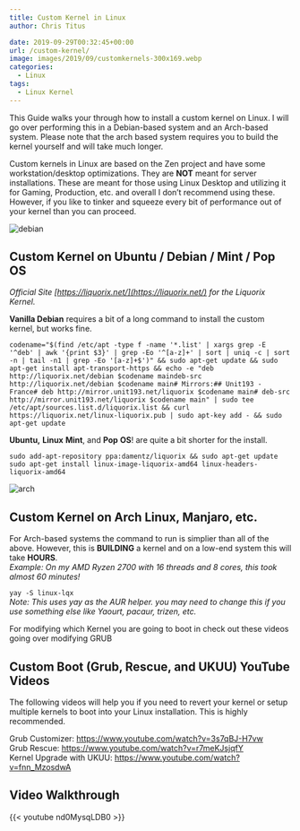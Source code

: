 ```yaml
---
title: Custom Kernel in Linux
author: Chris Titus

date: 2019-09-29T00:32:45+00:00
url: /custom-kernel/
image: images/2019/09/customkernels-300x169.webp
categories:
  - Linux
tags:
  - Linux Kernel
---
```

This Guide walks your through how to install a custom kernel on Linux. I will go over performing this in a Debian-based system and an Arch-based system. Please note that the arch based system requires you to build the kernel yourself and will take much longer. <!--more-->

Custom kernels in Linux are based on the Zen project and have some workstation/desktop optimizations. They are **NOT** meant for server installations. These are meant for those using Linux Desktop and utilizing it for Gaming, Production, etc. and overall I don&#8217;t recommend using these. However, if you like to tinker and squeeze every bit of performance out of your kernel than you can proceed.

![debian](/images/2019/09/debian.svg) 

## Custom Kernel on Ubuntu / Debian / Mint / Pop OS

_Official Site [https://liquorix.net/](https://liquorix.net/) for the Liquorix Kernel._

**Vanilla Debian** requires a bit of a long command to install the custom kernel, but works fine.

`codename="$(find /etc/apt -type f -name '*.list' | xargs grep -E '^deb' | awk '{print $3}' | grep -Eo '^[a-z]+' | sort | uniq -c | sort -n | tail -n1 | grep -Eo '[a-z]+$')" && sudo apt-get update && sudo apt-get install apt-transport-https && echo -e "deb http://liquorix.net/debian $codename maindeb-src http://liquorix.net/debian $codename main# Mirrors:## Unit193 - France# deb http://mirror.unit193.net/liquorix $codename main# deb-src http://mirror.unit193.net/liquorix $codename main" | sudo tee /etc/apt/sources.list.d/liquorix.list && curl https://liquorix.net/linux-liquorix.pub | sudo apt-key add - && sudo apt-get update`

**Ubuntu,** **Linux** **Mint**, and **Pop** **OS**! are quite a bit shorter for the install.

`sudo add-apt-repository ppa:damentz/liquorix && sudo apt-get update`  
`sudo apt-get install linux-image-liquorix-amd64 linux-headers-liquorix-amd64`

![arch](/images/2019/09/arch.webp) 

## Custom Kernel on Arch Linux, Manjaro, etc.

For Arch-based systems the command to run is simplier than all of the above. However, this is **BUILDING** a kernel and on a low-end system this will take **HOURS**.   
_Example: On my AMD Ryzen 2700 with 16 threads and 8 cores, this took almost 60 minutes!_

`yay -S linux-lqx`  
_Note: This uses yay as the AUR helper. you may need to change this if you use something else like Yaourt, pacaur, trizen, etc._

For modifying which Kernel you are going to boot in check out these videos going over modifying GRUB

## Custom Boot (Grub, Rescue, and UKUU) YouTube Videos

The following videos will help you if you need to revert your kernel or setup multiple kernels to boot into your Linux installation. This is highly recommended. 

Grub Customizer: <https://www.youtube.com/watch?v=3s7qBJ-H7vw>  
Grub Rescue: <https://www.youtube.com/watch?v=r7meKJsjqfY>  
Kernel Upgrade with UKUU: <https://www.youtube.com/watch?v=fnn_MzosdwA>

## Video Walkthrough
{{< youtube nd0MysqLDB0 >}}  


